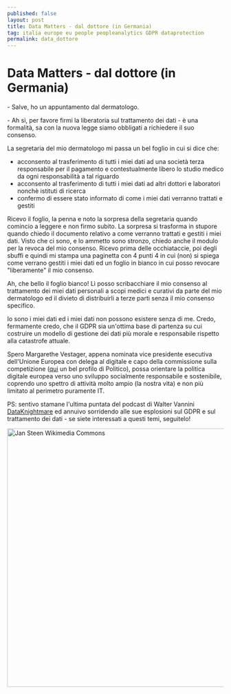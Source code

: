 ```yaml
---
published: false
layout: post
title: Data Matters - dal dottore (in Germania)
tag: italia europe eu people peopleanalytics GDPR dataprotection
permalink: data_dottore
---
```



# Data Matters - dal dottore (in Germania)

\- Salve, ho un appuntamento dal dermatologo.

\- Ah sì, per favore firmi la liberatoria sul trattamento dei dati - è una formalità, sa con la nuova legge siamo obbligati a richiedere il suo consenso.

La segretaria del mio dermatologo mi passa un bel foglio in cui si dice che: 
* acconsento al trasferimento di tutti i miei dati ad una società terza responsabile per il pagamento e contestualmente libero lo studio medico da ogni responsabilità a tal riguardo
* acconsento al trasferimento di tutti i miei dati ad altri dottori e laboratori nonchè istituti di ricerca
* confermo di essere stato informato di come i miei dati verranno trattati e gestiti

Ricevo il foglio, la penna e noto la sorpresa della segretaria quando comincio a leggere e non firmo subito.
La sorpresa si trasforma in stupore quando chiedo il documento relativo a come verranno trattati e gestiti i miei dati. Visto che ci sono, e lo ammetto sono stronzo, chiedo anche il modulo per la revoca del mio consenso.
Ricevo prima delle occhiataccie, poi degli sbuffi e quindi mi stampa una paginetta con 4 punti 4 in cui (non) si spiega come verrano gestiti i miei dati ed un foglio in bianco in cui posso revocare "liberamente" il mio consenso.

Ah, che bello il foglio bianco! Lì posso scribacchiare il mio consenso al trattamento dei miei dati personali a scopi medici e curativi da parte del mio dermatologo ed il divieto di distribuirli a terze parti senza il mio consenso specifico.

Io sono i miei dati ed i miei dati non possono esistere senza di me.
Credo, fermamente credo, che il GDPR sia un'ottima base di partenza su cui costruire un modello di gestione dei dati più morale e responsabile rispetto alla catastrofe attuale.

Spero Margarethe Vestager, appena nominata vice presidente esecutiva dell'Unione Europea con delega al digitale e capo della commissione sulla competizione ([qui](https://www.politico.eu/article/european-commission-vice-president-digital-margrethe-vestager-competition/) un bel profilo di Politico), possa orientare la politica digitale europea verso uno sviluppo socialmente responsabile e sostenibile, coprendo uno spettro di attività molto ampio (la nostra vita) e non più limitato al perimetro puramente IT.

PS: sentivo stamane l'ultima puntata del podcast di Walter Vannini [DataKnightmare](https://www.spreaker.com/show/dataknightmare) ed annuivo sorridendo alle sue esplosioni sul GDPR e sul trattamento dei dati - se siete interessati a questi temi, seguitelo!

<img src="/images/Jan_steen,_la_visita_del_dottore,_1660-62_ca._02[1].jpg" alt="Jan Steen Wikimedia Commons" width="600"/>